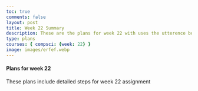 ```yaml
---
toc: true
comments: false
layout: post
title: Week 22 Summary
description: These are the plans for week 22 with uses the utterence bot
type: plans
courses: { compsci: {week: 22} }
image: images/erfef.webp
---
```



#### Plans for week 22
These plans include detailed steps for week 22 assignment


